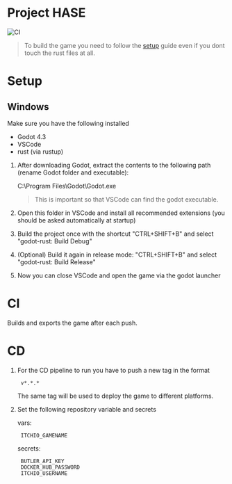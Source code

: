 # Project HASE

![CI](https://github.com/robotnik-dev/rust-godot-template/actions/workflows/ci.yaml/badge.svg)

> To build the game you need to follow the [setup](#setup) guide even if you dont touch the rust files at all.

# Setup
## Windows
Make sure you have the following installed
- Godot 4.3
- VSCode
- rust (via rustup)

1. After downloading Godot, extract the contents to the following path (rename Godot folder and executable):

    C:\Program Files\Godot\Godot.exe

    > This is important so that VSCode can find the godot executable.
2. Open this folder in VSCode and install all recommended extensions (you should be asked automatically at startup)
3. Build the project once with the shortcut "CTRL+SHIFT+B" and select "godot-rust: Build Debug"
4. (Optional) Build it again in release mode: "CTRL+SHIFT+B" and select "godot-rust: Build Release"
5. Now you can close VSCode and open the game via the godot launcher

# CI
Builds and exports the game after each push.

# CD
1. For the CD pipeline to run you have to push a new tag in the format

        v*.*.*

    The same tag will be used to deploy the game to different platforms.

2. Set the following repository variable and secrets
    
    vars:

        ITCHIO_GAMENAME
    
    secrets:

        BUTLER_API_KEY
        DOCKER_HUB_PASSWORD
        ITCHIO_USERNAME
